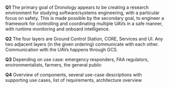 __Q1__ The primary goal of Dronology appears to be creating a research environment for studying software/systems engineering, with a particular focus on safety. This is made possible by the secondary goal, to engineer a framework for controlling and coordinating multiple UAVs in a safe manner, with runtime monitoring and onboard intelligence.

__Q2__ The four layers are Ground Control Station, CORE, Services and UI. Any two adjacent layers (in the given ordering) communicate with each other. Communication with the UAVs happens through GCS.

__Q3__ Depending on use case: emergency responders, FAA regulators, environmentalists, farmers, the general public

__Q4__ Overview of components, several use-case descriptions with supporting use cases, list of requirements, architecture overview


